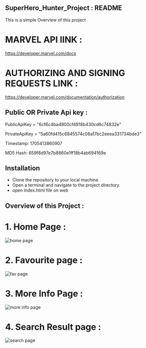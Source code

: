 ## SuperHero_Hunter_Project : README

 This is a simple Overview of this project
 
 # MARVEL API lINK :
 https://developer.marvel.com/docs

# AUTHORIZING AND SIGNING REQUESTS LINK :
 https://developer.marvel.com/documentation/authorization

## Public OR Private Api key :

 PublicApiKey = "6cf6c4ba4800cf4918b430cd6c74832e"
 
 PrivateApiKey = "5a60fd415c6845574c06a17bc2eeea331734bde3"

 Timestamp: 1705413860907
 
 MD5 Hash: 659f8d97e7b8860e1ff18b4ab694169e

## Installation

- Clone the repository to your local machine.
- Open a terminal and navigate to the project directory.
- open index.html file on web

## Overview of this Project :

# 1. Home Page :

![home page](https://github.com/bharatlal124/SuperHero_hunter_project/assets/127212425/2e650fa4-e451-403e-b23d-8a35471f5e70)

# 2. Favourite page :

![fav page](https://github.com/bharatlal124/SuperHero_hunter_project/assets/127212425/1aa64bfa-194b-4136-867a-ca879c57a1fe)

# 3. More Info Page :

![more info page](https://github.com/bharatlal124/SuperHero_hunter_project/assets/127212425/fdf9f6eb-5186-43fe-a848-a7d0f0367967)

# 4. Search Result page :

![search page](https://github.com/bharatlal124/SuperHero_hunter_project/assets/127212425/5c3cb3d4-22c5-4f05-9a1e-8cad93187070)


